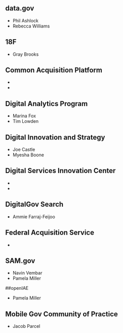 
## data.gov 
* Phil Ashlock
* Rebecca Williams


## 18F 
* Gray Brooks


## Common Acquisition Platform
* 
* 

## Digital Analytics Program 
* Marina Fox
* Tim Lowden

## Digital Innovation and Strategy
* Joe Castle
* Myesha Boone


## Digital Services Innovation Center
* 
* 

## DigitalGov Search
* Ammie Farraj-Feijoo

## Federal Acquisition Service 
* 

## SAM.gov 
* Navin Vembar 
* Pamela Miller

##openIAE
* Pamela Miller

## Mobile Gov Community of Practice
* Jacob Parcel 


